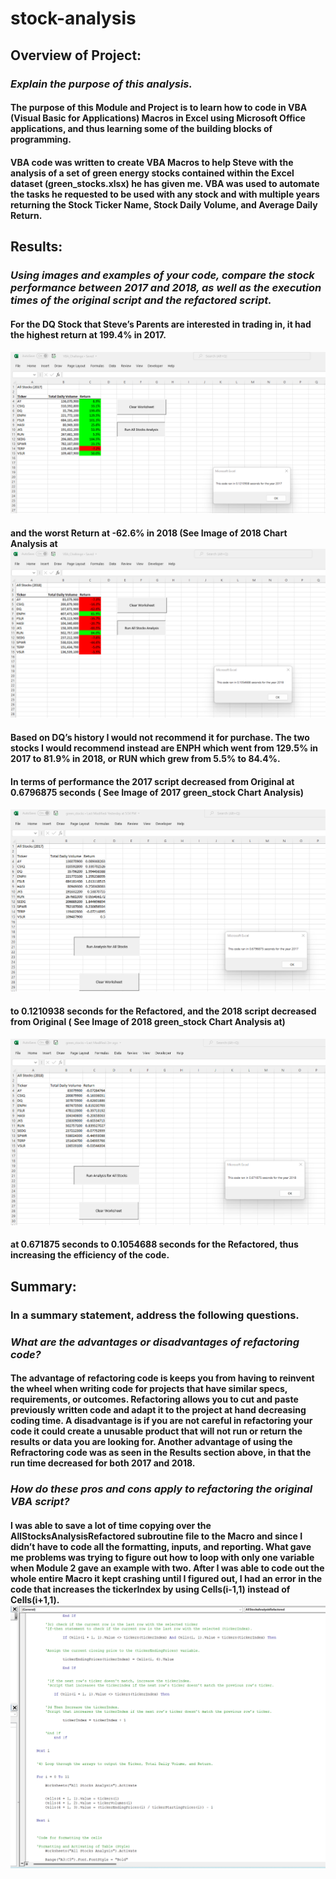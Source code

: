 # stock-analysis

## Overview of Project: 
### *Explain the purpose of this analysis.*
#### The purpose of this Module and Project is to learn how to code in VBA (Visual Basic for Applications) Macros in Excel using Microsoft Office applications, and thus learning some of the building blocks of programming. 
####
#### VBA code was written to create VBA Macros to help Steve with the analysis of a set of green energy stocks contained within the Excel dataset (green_stocks.xlsx) he has given me. VBA was used to automate the tasks he requested to be used with any stock and with multiple years returning the Stock Ticker Name, Stock Daily Volume, and Average Daily Return. 

##
 ## Results: 
### *Using images and examples of your code, compare the stock performance between 2017 and 2018, as well as the execution times of the original script and the refactored script.*
#### 
#### For the DQ Stock that Steve’s Parents are interested in trading in, it had the highest return at 199.4% in 2017.
####
![alt text](https://github.com/Chipsheffield/stock-analysis/blob/main/Resources%20for%20Module%202%20Challange/VBA_Challenge_2017.png)
#### 
#### and the worst Return at -62.6% in 2018 (See Image of 2018 Chart Analysis at ![alt text](https://github.com/Chipsheffield/stock-analysis/blob/main/Resources%20for%20Module%202%20Challange/VBA_Challenge_2018.png ) 
####
#### Based on DQ’s history I would not recommend it for purchase. The two stocks I would recommend instead are ENPH which went from 129.5% in 2017 to 81.9% in 2018, or RUN which grew from 5.5% to 84.4%. 
#### 
#### In terms of performance the 2017 script decreased from Original at 0.6796875 seconds ( See Image of 2017 green_stock Chart Analysis)
#### 
![alt text](https://github.com/Chipsheffield/stock-analysis/blob/main/Resources%20for%20Module%202%20Challange/green_stocks%202017.png) 
#### 
#### to 0.1210938 seconds for the Refactored, and the 2018 script decreased from Original ( See Image of 2018 green_stock Chart Analysis at)
#### 
![alt text](https://github.com/Chipsheffield/stock-analysis/blob/main/Resources%20for%20Module%202%20Challange/green_stocks%202018.png)
####
#### at 0.671875 seconds to 0.1054688 seconds for the Refactored, thus increasing the efficiency of the code. 

##
## Summary: 
### In a summary statement, address the following questions.
####
### *What are the advantages or disadvantages of refactoring code?*
#### The advantage of refactoring code is keeps you from having to reinvent the wheel when writing code for projects that have similar specs, requirements, or outcomes. Refactoring allows you to cut and paste previously written code and adapt it to the project at hand decreasing coding time. A disadvantage is if you are not careful in refactoring your code it could create a unusable product that will not run or return the results or data you are looking for. Another advantage of using the Refractoring code was as seen in the Results section above, in that the run time decreased for both 2017 and 2018.  
####
### *How do these pros and cons apply to refactoring the original VBA script?*
#### I was able to save a lot of time copying over the AllStocksAnalysisRefactored subroutine file to the Macro and since I didn’t have to code all the formatting, inputs, and reporting. What gave me problems was trying to figure out how to loop with only one variable when Module 2 gave an example with two. After I was able to code out the whole entire Macro it kept crashing until I figured out, I had an error in the code that increases the tickerIndex by using Cells(i-1,1) instead of Cells(i+1,1). ![alt text](https://github.com/Chipsheffield/stock-analysis/blob/main/Resources%20for%20Module%202%20Challange/VBA_Challenge%20%20Code%20Screenshot%203.png) 

